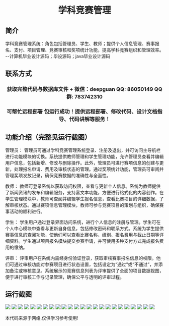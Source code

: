 <p><h1 align="center">学科竞赛管理</h1></p>

## 简介
学科竞赛管理系统：角色包括管理员、学生、教师；提供个人信息管理、赛事报名、支付、项目管理、竞赛审核和奖项统计功能，提高学科竞赛组织和管理效率。    --计算机毕业设计源码；毕设源码；java毕业设计源码


## 联系方式
<p><h3 align="center">获取完整代码与数据库文件 + 微信：deepguan QQ: 86050149 QQ群: 783742310</h3></p>
<p><h3 align="center">可帮忙远程部署 包运行成功！提供远程部署、修改代码、设计文档指导、代码讲解等服务！</h3></p>

## 功能介绍（完整见运行截图）
管理员： 管理员可通过学科竞赛管理系统登录、注册及退出，并可访问主导航栏进行功能模块的切换。系统提供教师管理和学生管理功能，允许管理员查看并编辑用户信息，包括新增、修改与删除操作。此外，管理员可进行赛项信息的创建与更新，处理报名申请、费用及审核状态的管理。通过奖项统计功能，管理员可审阅并管理奖项发放记录，确保竞赛数据的准确性与全面性。

教师： 教师可登录系统以获取访问权限，查看与更新个人信息。系统为教师提供了新闻资讯的发布和编辑服务，支持富文本功能，方便进行格式化的内容创作。在学生管理模块中，教师可查阅并编辑学生报名信息，查看比赛项目的详细数据，了解审核状态。通过赛项信息管理模块，教师可参与竞赛项目的策划与组织，确保赛事活动的顺利进行。

学生： 学生用户通过登录界面访问系统，进行个人信息的注册与管理。学生可在个人中心模块中查看与更新自身信息，包括修改密码和联系方式。系统为学生提供赛事信息的查阅功能，使他们可以查看比赛名称、级别、报名费用与截止日期等详细资料。学生通过项目报名模块提交参赛申请，并可使用多种支付方式完成报名费用的缴纳。

评审： 评审用户在系统内需经身份验证登录，获取审核赛事报名信息的权限。他们可通过审核功能对参赛项目进行状态设置，包括设定为“通过”或“不通过”，并添加备注或审核意见。系统展示的竞赛信息列表为评审提供了全面的项目数据视图，便于进行审核工作与记录管理，确保公平与透明的评审过程。


## 运行截图
![](https://bs-1329754181.cos.ap-shanghai.myqcloud.com/spring/SubjectCompetitionManagement/img/001.jpg)
![](https://bs-1329754181.cos.ap-shanghai.myqcloud.com/spring/SubjectCompetitionManagement/img/002.jpg)
![](https://bs-1329754181.cos.ap-shanghai.myqcloud.com/spring/SubjectCompetitionManagement/img/003.jpg)
![](https://bs-1329754181.cos.ap-shanghai.myqcloud.com/spring/SubjectCompetitionManagement/img/004.jpg)
![](https://bs-1329754181.cos.ap-shanghai.myqcloud.com/spring/SubjectCompetitionManagement/img/005.jpg)
![](https://bs-1329754181.cos.ap-shanghai.myqcloud.com/spring/SubjectCompetitionManagement/img/006.jpg)
![](https://bs-1329754181.cos.ap-shanghai.myqcloud.com/spring/SubjectCompetitionManagement/img/007.jpg)
![](https://bs-1329754181.cos.ap-shanghai.myqcloud.com/spring/SubjectCompetitionManagement/img/008.jpg)
![](https://bs-1329754181.cos.ap-shanghai.myqcloud.com/spring/SubjectCompetitionManagement/img/009.jpg)
![](https://bs-1329754181.cos.ap-shanghai.myqcloud.com/spring/SubjectCompetitionManagement/img/010.jpg)
![](https://bs-1329754181.cos.ap-shanghai.myqcloud.com/spring/SubjectCompetitionManagement/img/011.jpg)
![](https://bs-1329754181.cos.ap-shanghai.myqcloud.com/spring/SubjectCompetitionManagement/img/012.jpg)
![](https://bs-1329754181.cos.ap-shanghai.myqcloud.com/spring/SubjectCompetitionManagement/img/013.jpg)
![](https://bs-1329754181.cos.ap-shanghai.myqcloud.com/spring/SubjectCompetitionManagement/img/014.jpg)
![](https://bs-1329754181.cos.ap-shanghai.myqcloud.com/spring/SubjectCompetitionManagement/img/015.jpg)
![](https://bs-1329754181.cos.ap-shanghai.myqcloud.com/spring/SubjectCompetitionManagement/img/016.jpg)
![](https://bs-1329754181.cos.ap-shanghai.myqcloud.com/spring/SubjectCompetitionManagement/img/017.jpg)
![](https://bs-1329754181.cos.ap-shanghai.myqcloud.com/spring/SubjectCompetitionManagement/img/018.jpg)
![](https://bs-1329754181.cos.ap-shanghai.myqcloud.com/spring/SubjectCompetitionManagement/img/019.jpg)
![](https://bs-1329754181.cos.ap-shanghai.myqcloud.com/spring/SubjectCompetitionManagement/img/020.jpg)
![](https://bs-1329754181.cos.ap-shanghai.myqcloud.com/spring/SubjectCompetitionManagement/img/021.jpg)
![](https://bs-1329754181.cos.ap-shanghai.myqcloud.com/spring/SubjectCompetitionManagement/img/022.jpg)
![](https://bs-1329754181.cos.ap-shanghai.myqcloud.com/spring/SubjectCompetitionManagement/img/023.jpg)
![](https://bs-1329754181.cos.ap-shanghai.myqcloud.com/spring/SubjectCompetitionManagement/img/024.jpg)

<p>本代码来源于网络,仅供学习参考使用!</p>
